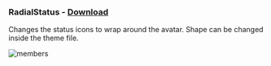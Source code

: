 ### RadialStatus - [Download](https://betterdiscord.net/ghdl?id=3194)
Changes the status icons to wrap around the avatar. Shape can be changed inside the theme file.

![members](https://i.imgur.com/4zZU4iw.jpg)